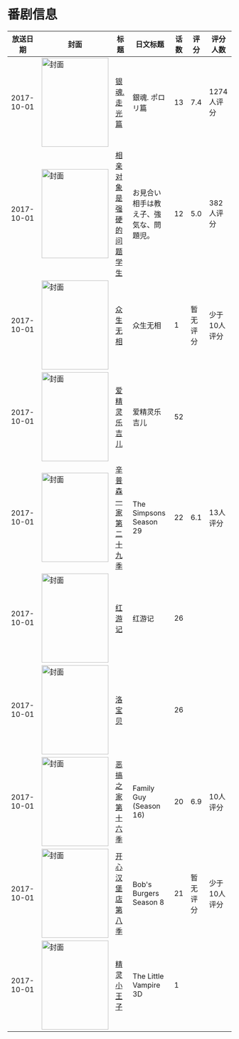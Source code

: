 # 番剧信息

|放送日期|封面|标题|日文标题|话数|评分|评分人数|
|---|---|---|---|---|---|---|
|2017-10-01|<img src="//lain.bgm.tv/pic/cover/c/d3/e2/218740_6OyMl.jpg" alt="封面" style="width:150px;height:200px;object-fit:cover;">|[银魂. 走光篇](https://bangumi.tv/subject/218740)|銀魂. ポロリ篇|13|7.4|1274人评分|
|2017-10-01|<img src="/img/no_icon_subject.png" alt="封面" style="width:150px;height:200px;object-fit:cover;">|[相亲对象是强硬的问题学生](https://bangumi.tv/subject/223502)|お見合い相手は教え子、強気な、問題児。|12|5.0|382人评分|
|2017-10-01|<img src="//lain.bgm.tv/pic/cover/c/c2/78/226798_SN1as.jpg" alt="封面" style="width:150px;height:200px;object-fit:cover;">|[众生无相](https://bangumi.tv/subject/226798)|众生无相|1|暂无评分|少于10人评分|
|2017-10-01|<img src="//lain.bgm.tv/pic/cover/c/df/6f/229019_Tx929.jpg" alt="封面" style="width:150px;height:200px;object-fit:cover;">|[爱精灵乐吉儿](https://bangumi.tv/subject/229019)|爱精灵乐吉儿|52|||
|2017-10-01|<img src="//lain.bgm.tv/pic/cover/c/95/d8/235400_GzsW1.jpg" alt="封面" style="width:150px;height:200px;object-fit:cover;">|[辛普森一家 第二十九季](https://bangumi.tv/subject/235400)|The Simpsons Season 29|22|6.1|13人评分|
|2017-10-01|<img src="//lain.bgm.tv/pic/cover/c/81/6e/242578_sM4tt.jpg" alt="封面" style="width:150px;height:200px;object-fit:cover;">|[红游记](https://bangumi.tv/subject/242578)|红游记|26|||
|2017-10-01|<img src="//lain.bgm.tv/pic/cover/c/4f/91/247928_e883Z.jpg" alt="封面" style="width:150px;height:200px;object-fit:cover;">|[洛宝贝](https://bangumi.tv/subject/247928)||26|||
|2017-10-01|<img src="//lain.bgm.tv/pic/cover/c/49/22/406820_oFpP9.jpg" alt="封面" style="width:150px;height:200px;object-fit:cover;">|[恶搞之家 第十六季](https://bangumi.tv/subject/406820)|Family Guy (Season 16)|20|6.9|10人评分|
|2017-10-01|<img src="//lain.bgm.tv/pic/cover/c/20/01/439022_uKNn3.jpg" alt="封面" style="width:150px;height:200px;object-fit:cover;">|[开心汉堡店 第八季](https://bangumi.tv/subject/439022)|Bob's Burgers Season 8|21|暂无评分|少于10人评分|
|2017-10-01|<img src="//lain.bgm.tv/pic/cover/c/86/7e/480256_ms4Ps.jpg" alt="封面" style="width:150px;height:200px;object-fit:cover;">|[精灵小王子](https://bangumi.tv/subject/480256)|The Little Vampire 3D|1|||
